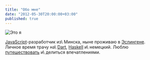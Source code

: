 ```yaml
---
title: "Обо мне"
date: "2012-05-30T20:00:00+03:00"
published: true
---
```


![](/images/photos/me.jpg "Это я")

[JavaScript][js]-разработчик из\ Минска, ныне проживаю в [Эслингeне][esslingen].
Личное время трачу на\ [Dart][dart], [Haskell][haskell] и\ немецкий.
Люблю [путешествовать][map] и\ делиться впечатлениями.

[dart]: /tag/dart/
[esslingen]: https://en.wikipedia.org/wiki/Esslingen_am_Neckar
[haskell]: /tag/haskell/
[js]: /tag/javascript/
[map]: /map/
